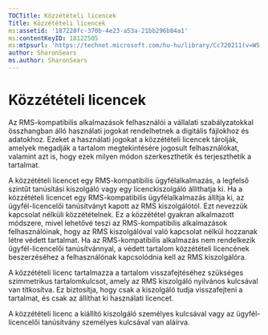 ```yaml
---
TOCTitle: Közzétételi licencek
Title: Közzétételi licencek
ms:assetid: '187228fc-370b-4e23-a53a-21bb296b84a1'
ms:contentKeyID: 18122505
ms:mtpsurl: 'https://technet.microsoft.com/hu-hu/library/Cc720211(v=WS.10)'
author: SharonSears
ms.author: SharonSears
---
```


Közzétételi licencek
====================

Az RMS-kompatibilis alkalmazások felhasználói a vállalati szabályzatokkal összhangban álló használati jogokat rendelhetnek a digitális fájlokhoz és adatokhoz. Ezeket a használati jogokat a közzétételi licencek tárolják, amelyek megadják a tartalom megtekintésére jogosult felhasználókat, valamint azt is, hogy ezek milyen módon szerkeszthetik és terjeszthetik a tartalmat.

A közzétételi licencet egy RMS-kompatibilis ügyfélalkalmazás, a legfelső szintűt tanúsítási kiszolgáló vagy egy licenckiszolgáló állíthatja ki. Ha a közzétételi licencet egy RMS-kompatibilis ügyfélalkalmazás állítja ki, az ügyfél-licencelői tanúsítványt kapott az RMS kiszolgálótól. Ezt nevezzük kapcsolat nélküli közzétételnek. Ez a közzététel gyakran alkalmazott módszere, mivel lehetővé teszi az RMS-kompatibilis alkalmazások felhasználóinak, hogy az RMS kiszolgálóval való kapcsolat nélkül hozzanak létre védett tartalmat. Ha az RMS-kompatibilis alkalmazás nem rendelkezik ügyfél-licencelői tanúsítvánnyal, a védett tartalom közzétételi licencének beszerzéséhez a felhasználónak kapcsolódnia kell az RMS kiszolgálóra.

A közzétételi licenc tartalmazza a tartalom visszafejtéséhez szükséges szimmetrikus tartalomkulcsot, amely az RMS kiszolgáló nyilvános kulcsával van titkosítva. Ez biztosítja, hogy csak a kiszolgáló tudja visszafejteni a tartalmat, és csak az állíthat ki használati licencet.

A közzétételi licenc a kiállító kiszolgáló személyes kulcsával vagy az ügyfél-licencelői tanúsítvány személyes kulcsával van aláírva.
